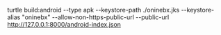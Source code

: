 turtle build:android --type apk --keystore-path ./oninebx.jks --keystore-alias "oninebx" --allow-non-https-public-url --public-url http://127.0.0.1:8000/android-index.json